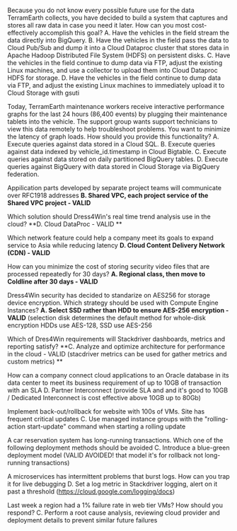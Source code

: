 Because you do not know every possible future use for the data TerramEarth collects, you have decided to build a system that captures and stores all raw data in case you need it later. How can you most cost-effectively accomplish this goal?
A. Have the vehicles in the field stream the data directly into BigQuery.
B. Have the vehicles in the field pass the data to Cloud Pub/Sub and dump it into a Cloud Dataproc cluster that stores data in Apache Hadoop Distributed File System (HDFS) on persistent disks.
C. Have the vehicles in the field continue to dump data via FTP, adjust the existing Linux machines, and use a collector to upload them into Cloud Dataproc HDFS for storage.
D. Have the vehicles in the field continue to dump data via FTP, and adjust the existing Linux machines to immediately upload it to Cloud Storage with gsuti

Today, TerramEarth maintenance workers receive interactive performance graphs for the last 24 hours (86,400 events) by plugging their maintenance tablets into the vehicle. The support group wants support technicians to view this data remotely to help troubleshoot problems. You want to minimize the latency of graph loads. How should you provide this functionality?
A. Execute queries against data stored in a Cloud SQL.
B. Execute queries against data indexed by vehicle_id.timestamp in Cloud Bigtable.
C. Execute queries against data stored on daily partitioned BigQuery tables.
D. Execute queries against BigQuery with data stored in Cloud Storage via BigQuery federation.

Appilication parts developed by separate project teams will communicate over RFC1918 addresses 
**B. Shared VPC, each project service of the Shared VPC project - VALID**

Which solution should Dress4Win's real time trend analysis use in the cloud? 
**D. Cloud DataProc - VALID **

Which network feature could help a company meet its goals to expand service to Asia while reducing latency
**D. Cloud Content Delivery Network (CDN) - VALID**

How can you minimize the cost of storing security video files that are processed repeatedly for 30 days?
**A. Regional class, then move to Coldline after 30 days - VALID** 

Dress4Win security has decided to standarize on AES256 for storage device encryption. Which strategy should be used with Compute Engine Instances?
**A. Select SSD rather than HDD to ensure AES-256 encryption - VALID** (selection disk determines the default method for whole-disk encryption HDDs use AES-128, SSD use AES-256 


Which of Dres4Win requirements will Stackdriver dashboards, metrics and reporting satisfy?
**C. Analyze and optimize architecture for performance in the cloud - VALID (stacdriver metrics can be used for gather metrics and custom metrics) **

How can a company connect cloud applications to an Oracle database in its data center to meet its business requirement of up to 10GB of transaction with an SLA 
D. Partner Interconnect (provide SLA and and it's good to 10GB / Dedicated Interconnect is cost effective above 10GB up to 80Gb) 

Implement back-out/rollback for website with 100s of VMs. Site has frequent critical updates
C. Use managed instance groups with the "rolling-action start-update" command when starting a rolling update 

A car reservation system has long-running transactions. Which one of the following deployment methods should be avoided 
C. Introduce a blue-green deployment model (VALID AVOIDED! that model it's for rollback not long-running transactions) 

A microservices has intermittent problems that burst logs. How can you trap it for live debugging 
D. Set a log metric in Stackdriver logging, alert on it past a threshold (https://cloud.google.com/logging/docs) 

Last week a region had a 1% failure rate in web tier VMs? How should you respond? 
C. Perform a root cause analysis, reviewing cloud provider and deployment details to prevent similar future failures


